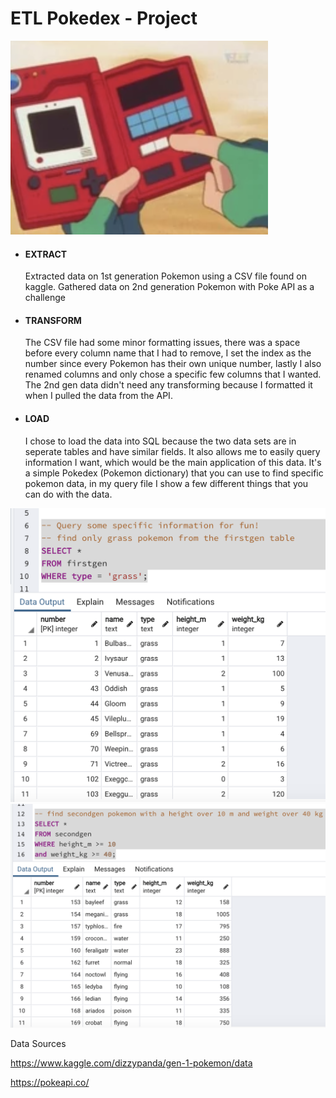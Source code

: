 # ETL Pokedex - Project #
![pokedex](pokedex.png)
* #### EXTRACT ####
    Extracted data on 1st generation Pokemon using a CSV file found on kaggle.  Gathered data on 2nd generation Pokemon with Poke API as a challenge

* #### TRANSFORM ####
    The CSV file had some minor formatting issues, there was a space before every column name that I had to remove, I set the index as the number since every Pokemon has their own unique number, lastly I also renamed columns and only chose a specific few columns that I wanted. The 2nd gen data didn't need any transforming because I formatted it when I pulled the data from the API.

* #### LOAD ####
    I chose to load the data into SQL because the two data sets are in seperate tables and have similar fields. It also allows me to easily query information I want, which would be the main application of this data.  It's a simple Pokedex (Pokemon dictionary) that you can use to find specific pokemon data, in my query file I show a few different things that you can do with the data.

![screenshot](screenshot.png)
![screenshot](screenshot2.png)

Data Sources

<https://www.kaggle.com/dizzypanda/gen-1-pokemon/data>

<https://pokeapi.co/>
